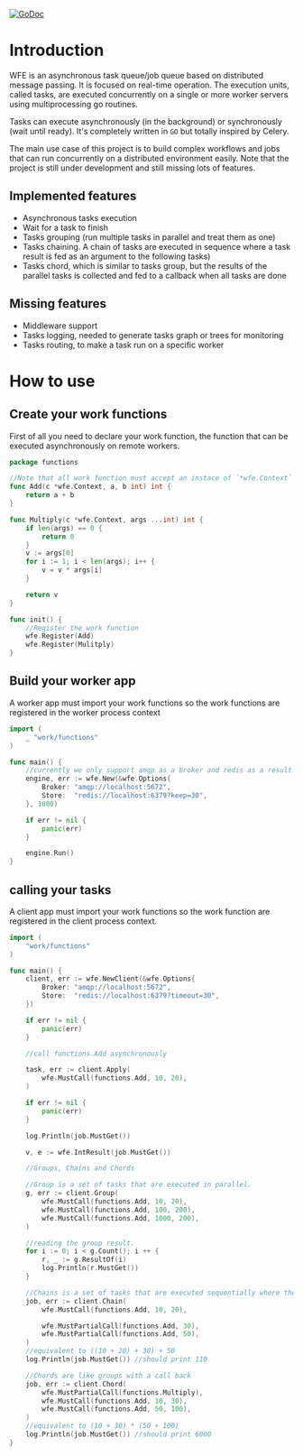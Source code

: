 [![GoDoc](https://godoc.org/github.com/conictus/wfe?status.svg)](https://godoc.org/github.com/conictus/wfe)

# Introduction
WFE is an asynchronous task queue/job queue based on distributed message passing. It is focused on real-time operation.
The execution units, called tasks, are executed concurrently on a single or more worker servers using multiprocessing go routines.

Tasks can execute asynchronously (in the background) or synchronously (wait until ready).
It's completely written in `GO` but totally inspired by Celery.

The main use case of this project is to build complex workflows and jobs that can run concurrently on a distributed environment easily. Note
that the project is still under development and still missing lots of features.

## Implemented features
* Asynchronous tasks execution
* Wait for a task to finish
* Tasks grouping (run multiple tasks in parallel and treat them as one)
* Tasks chaining. A chain of tasks are executed in sequence where a task result is fed as an argument to the following tasks)
* Tasks chord, which is similar to tasks group, but the results of the parallel tasks is collected and fed to a callback when all tasks are done

## Missing features
* Middleware support
* Tasks logging, needed to generate tasks graph or trees for monitoring
* Tasks routing, to make a task run on a specific worker

# How to use

## Create your work functions
First of all you need to declare your work function, the function that can be executed asynchronously on remote workers.
```go
package functions

//Note that all work function must accept an instace of `*wfe.Context` as first argument
func Add(c *wfe.Context, a, b int) int {
    return a + b
}

func Multiply(c *wfe.Context, args ...int) int {
    if len(args) == 0 {
        return 0
    }
    v := args[0]
    for i := 1; i < len(args); i++ {
        v = v * args[i]
    }

    return v
}

func init() {
    //Register the work function
    wfe.Register(Add)
    wfe.Register(Mulitply)
}
```
## Build your worker app
A worker app must import your work functions so the work functions are registered in the worker process context
```go
import (
    _ "work/functions"
)

func main() {
    //currently we only support amqp as a broker and redis as a result store
    engine, err := wfe.New(&wfe.Options{
        Broker: "amqp://localhost:5672",
        Store:  "redis://localhost:6379?keep=30",
    }, 1000)

    if err != nil {
        panic(err)
    }

    engine.Run()
}
```
## calling your tasks
A client app must import your work functions so the work function are registered in the client process context.
```go
import (
    "work/functions"
)

func main() {
    client, err := wfe.NewClient(&wfe.Options{
        Broker: "amqp://localhost:5672",
        Store:  "redis://localhost:6379?timeout=30",
    })

    if err != nil {
        panic(err)
    }

    //call functions.Add asynchronously

    task, err := client.Apply(
        wfe.MustCall(functions.Add, 10, 20),
    )

    if err != nil {
        panic(err)
    }

    log.Println(job.MustGet())

    v, e := wfe.IntResult(job.MustGet())

    //Groups, Chains and Chords

    //Group is a set of tasks that are executed in parallel.
    g, err := client.Group(
        wfe.MustCall(functions.Add, 10, 20),
        wfe.MustCall(functions.Add, 100, 200),
        wfe.MustCall(functions.Add, 1000, 200),
    )

    //reading the group result.
    for i := 0; i < g.Count(); i ++ {
        r, _ := g.ResultOf(i)
        log.Println(r.MustGet())
    }

    //Chains is a set of tasks that are executed sequentially where the first task argument is fed to the next one, and so on. until the entire chain is resolved.
    job, err := client.Chain(
        wfe.MustCall(functions.Add, 10, 20),

        wfe.MustPartialCall(functions.Add, 30),
        wfe.MustPartialCall(functions.Add, 50),
    )
    //equivalent to ((10 + 20) + 30) + 50
    log.Println(job.MustGet()) //should print 110

    //Chords are like groups with a call back
    job, err := client.Chord(
        wfe.MustPartialCall(functions.Multiply),
        wfe.MustCall(functions.Add, 10, 30),
        wfe.MustCall(functions.Add, 50, 100),
    )
    //equivalent to (10 + 30) * (50 + 100)
    log.Println(job.MustGet()) //should print 6000
}
```

